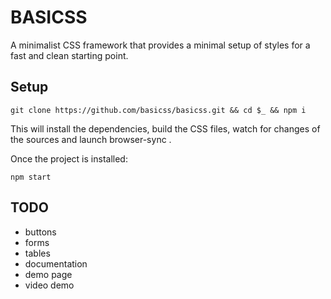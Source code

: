 # BASICSS
A minimalist CSS framework that provides a minimal setup of styles for a fast and clean starting point.

## Setup
```
git clone https://github.com/basicss/basicss.git && cd $_ && npm i
```
This will install the dependencies, build the CSS files, watch for changes of the sources and launch browser-sync .

Once the project is installed:
```
npm start
```

## TODO
* buttons
* forms
* tables
* documentation
* demo page
* video demo
